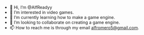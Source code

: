 - 👋 Hi, I’m @AlfReadyy
- 👀 I’m interested in video games.
- 🌱 I’m currently learning how to make a game engine.
- 💞️ I’m looking to collaborate on creating a game engine.
- 📫 How to reach me is through my email <alfromero5@gmail.com>.

<!---
AlfReadyy/AlfReadyy is a ✨ special ✨ repository because its `README.md` (this file) appears on your GitHub profile.
You can click the Preview link to take a look at your changes.
--->
